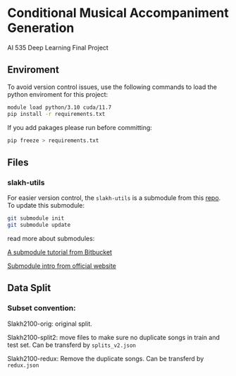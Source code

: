 # Conditional Musical Accompaniment Generation
AI 535 Deep Learning Final Project

## Enviroment
To avoid version control issues, use the following commands to load the python enviroment for this project:
```bash
module load python/3.10 cuda/11.7
pip install -r requirements.txt
```
If you add pakages please run before committing:
```bash
pip freeze > requirements.txt
```

## Files
### slakh-utils
For easier version control, the `slakh-utils` is a submodule from this [repo](https://github.com/shawn120/slakh-utils/tree/4118ea16222d11d295496845e898cd497c7b7673). To update this submodule:

```bash
git submodule init
git submodule update
```
read more about submodules:

[A submodule tutorial from Bitbucket](https://www.atlassian.com/git/tutorials/git-submodule)

[Submodule intro from official website](https://git-scm.com/book/en/v2/Git-Tools-Submodules)

## Data Split
### Subset convention:
Slakh2100-orig: original split.

Slakh2100-split2: move files to make sure no duplicate songs in train and test set. Can be transferd by `splits_v2.json`

Slakh2100-redux: Remove the duplicate songs. Can be transferd by `redux.json`